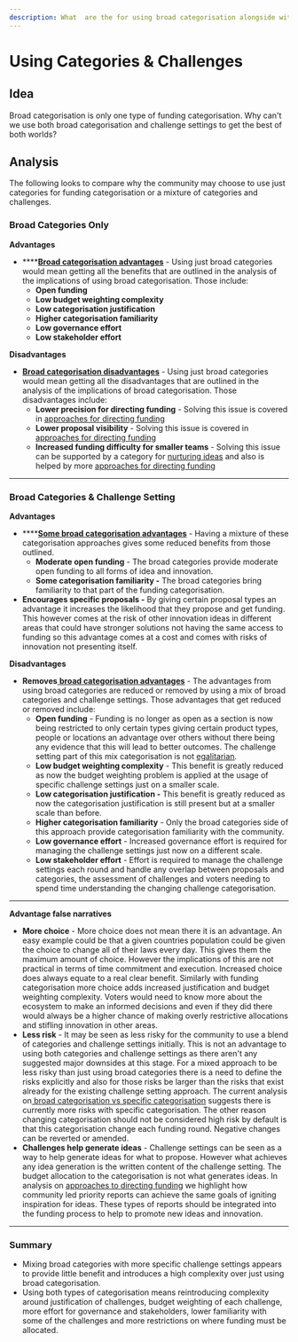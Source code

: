 ```yaml
---
description: What  are the for using broad categorisation alongside with challenge setting?
---
```


# Using Categories & Challenges

## Idea

Broad categorisation is only one type of funding categorisation. Why can't we use both broad categorisation and challenge settings to get the best of both worlds?



## Analysis

The following looks to compare why the community may choose to use just categories for funding categorisation or a mixture of categories and challenges.



### **Broad Categories Only**

**Advantages**

* ****[**Broad categorisation advantages**](../../categorisation-analysis/broad-vs-specific-categorisation.md) - Using just broad categories would mean getting all the benefits that are outlined in the analysis of the implications of using broad categorisation. Those include:
  * **Open funding**&#x20;
  * **Low budget weighting complexity**
  * **Low categorisation justification**
  * **Higher categorisation familiarity**
  * **Low governance effort**
  * **Low stakeholder effort**



**Disadvantages**

* [**Broad categorisation disadvantages**](../../categorisation-analysis/broad-vs-specific-categorisation.md) - Using just broad categories would mean getting all the disadvantages that are outlined in the analysis of the implications of broad categorisation. Those disadvantages include:
  * **Lower precision for directing funding** - Solving this issue is covered in [approaches for directing funding](../../categorisation-analysis/approaches-for-directing-funding.md)
  * **Lower proposal visibility** - Solving this issue is covered in [approaches for directing funding](../../categorisation-analysis/approaches-for-directing-funding.md)
  * **Increased funding difficulty for smaller teams** - Solving this issue can be supported by a category for [nurturing ideas](../../funding-categories/nurturing-ideas-and-teams.md) and also is helped by more [approaches for directing funding](../../categorisation-analysis/approaches-for-directing-funding.md)

****

### Broad Categories & Challenge Setting

**Advantages**

* ****[**Some broad categorisation advantages**](../../categorisation-analysis/broad-vs-specific-categorisation.md) - Having a mixture of these categorisation approaches gives some reduced benefits from those outlined.
  * **Moderate open funding** - The broad categories provide moderate open funding to all forms of idea and innovation.&#x20;
  * **Some categorisation familiarity -** The broad categories bring familiarity to that part of the funding categorisation.
* **Encourages specific proposals -** By giving certain proposal types an advantage it increases the likelihood that they propose and get funding. This however comes at the risk of other innovation ideas in different areas that could have stronger solutions not having the same access to funding so this advantage comes at a cost and comes with risks of innovation not presenting itself.



**Disadvantages**

* **Removes**[ **broad categorisation advantages**](../../categorisation-analysis/broad-vs-specific-categorisation.md) - The advantages from using broad categories are reduced or removed by using a mix of broad categories and challenge settings. Those advantages that get reduced or removed include:&#x20;
  * **Open funding** - Funding is no longer as open as a section is now being restricted to only certain types giving certain product types, people or locations an advantage over others without there being any evidence that this will lead to better outcomes. The challenge setting part of this mix categorisation is not [egalitarian](../../categorisation-analysis/egalitarian-funding-categorisation.md).
  * **Low budget weighting complexity** - This benefit is greatly reduced as now the budget weighting problem is applied at the usage of specific challenge settings just on a smaller scale.
  * **Low categorisation justification -** This benefit is greatly reduced as now the categorisation justification is still present but at a smaller scale than before.
  * **Higher categorisation familiarity** - Only the broad categories side of this approach provide categorisation familiarity with the community.
  * **Low governance effort** - Increased governance effort is required for managing the challenge settings just now on a different scale.
  * **Low stakeholder effort** - Effort is required to manage the challenge settings each round and handle any overlap between proposals and categories, the assessment of challenges and voters needing to spend time understanding the changing challenge categorisation.

****

**Advantage false narratives**

* **More choice** - More choice does not mean there it is an advantage. An easy example could be that a given countries population could be given the choice to change all of their laws every day. This gives them the maximum amount of choice. However the implications of this are not practical in terms of time commitment and execution. Increased choice does always equate to a real clear benefit. Similarly with funding categorisation more choice adds increased justification and budget weighting complexity. Voters would need to know more about the ecosystem to make an informed decisions and even if they did there would always be a higher chance of making overly restrictive allocations and stifling innovation in other areas.
* **Less risk** - It may be seen as less risky for the community to use a blend of categories and challenge settings initially. This is not an advantage to using both categories and challenge settings as there aren't any suggested major downsides at this stage. For a mixed approach to be less risky than just using broad categories there is a need to define the risks explicitly and also for those risks be larger than the risks that exist already for the existing challenge setting approach. The current analysis on[ broad categorisation vs specific categorisation](../../categorisation-analysis/broad-vs-specific-categorisation.md) suggests there is currently more risks with specific categorisation. The other reason changing categorisation should not be considered high risk by default is that this categorisation change each funding round. Negative changes can be reverted or amended.
* **Challenges help generate ideas** - Challenge settings can be seen as a way to help generate ideas for what to propose. However what achieves any idea generation is the written content of the challenge setting. The budget allocation to the categorisation is not what generates ideas. In analysis on [approaches to directing funding](../../categorisation-analysis/approaches-for-directing-funding.md) we highlight how community led priority reports can achieve the same goals of igniting inspiration for ideas. These types of reports should be integrated into the funding process to help to promote new ideas and innovation.

****

### **Summary**

* Mixing broad categories with more specific challenge settings appears to provide little benefit and introduces a high complexity over just using broad categorisation.
* Using both types of categorisation means reintroducing complexity around justification of challenges, budget weighting of each challenge, more effort for governance and stakeholders, lower familiarity with some of the challenges and more restrictions on where funding must be allocated.&#x20;
